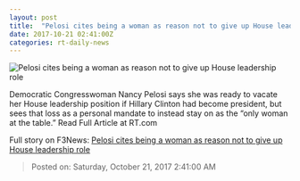 ```yaml
---
layout: post
title:  "Pelosi cites being a woman as reason not to give up House leadership role"
date: 2017-10-21 02:41:00Z
categories: rt-daily-news
---
```


![Pelosi cites being a woman as reason not to give up House leadership role](https://cdni.rt.com/files/2017.10/article/59eab0d8fc7e93ba028b4567.jpg)

Democratic Congresswoman Nancy Pelosi says she was ready to vacate her House leadership position if Hillary Clinton had become president, but sees that loss as a personal mandate to instead stay on as the “only woman at the table.” Read Full Article at RT.com


Full story on F3News: [Pelosi cites being a woman as reason not to give up House leadership role](http://www.f3nws.com/n/stWxyC)

> Posted on: Saturday, October 21, 2017 2:41:00 AM
